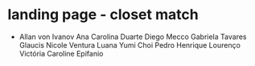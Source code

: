 # landing page - closet match
- Allan von Ivanov
Ana Carolina Duarte
Diego Mecco
Gabriela Tavares
Glaucis Nicole Ventura
Luana Yumi Choi
Pedro Henrique Lourenço
Victória Caroline Epifanio
